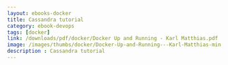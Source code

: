 ```yaml
---
layout: ebooks-docker
title: Cassandra tutorial
category: ebook-devops
tags: [docker]
link: /downloads/pdf/docker/Docker Up and Running - Karl Matthias.pdf 
image: /images/thumbs/docker/Docker-Up-and-Running---Karl-Matthias-min.png
description : Cassandra tutorial 
---
```












